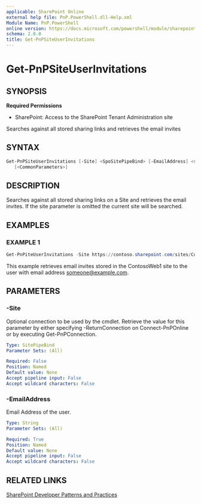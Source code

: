```yaml
---
applicable: SharePoint Online
external help file: PnP.PowerShell.dll-Help.xml
Module Name: PnP.PowerShell
online version: https://docs.microsoft.com/powershell/module/sharepoint-pnp/get-pnpsiteuserinvitations
schema: 2.0.0
title: Get-PnPSiteUserInvitations
---
```


# Get-PnPSiteUserInvitations

## SYNOPSIS

**Required Permissions**

* SharePoint: Access to the SharePoint Tenant Administration site

Searches against all stored sharing links and retrieves the email invites

## SYNTAX

```powershell
Get-PnPSiteUserInvitations [-Site] <SpoSitePipeBind> [-EmailAddress] <string>
   [<CommonParameters>]
```

## DESCRIPTION
Searches against all stored sharing links on a Site and retrieves the email invites. If the site parameter is omitted the current site will be searched.
## EXAMPLES

### EXAMPLE 1
```powershell
Get-PnPiteUserInvitations -Site https://contoso.sharepoint.com/sites/ContosoWeb1/ -EmailAddress someone@example.com
```

This example retrieves email invites stored in the ContosoWeb1 site to the user with email address someone@example.com.

## PARAMETERS

### -Site
Optional connection to be used by the cmdlet. Retrieve the value for this parameter by either specifying -ReturnConnection on Connect-PnPOnline or by executing Get-PnPConnection.

```yaml
Type: SitePipeBind
Parameter Sets: (All)

Required: False
Position: Named
Default value: None
Accept pipeline input: False
Accept wildcard characters: False
```

### -EmailAddress
Email Address of the user.

```yaml
Type: String
Parameter Sets: (All)

Required: True
Position: Named
Default value: None
Accept pipeline input: False
Accept wildcard characters: False
```

## RELATED LINKS

[SharePoint Developer Patterns and Practices](https://aka.ms/sppnp)